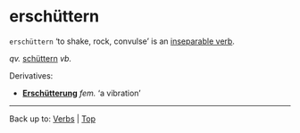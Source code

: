 # erschüttern

`erschüttern` ‘to shake, rock, convulse’ is an [inseparable verb](../../inseparableVerbs.md).

*qv.* [schüttern](../../s/sc/schuettern.md) *vb.*

Derivatives:
- **[Erschütterung](../../../nouns/e/er/Erschuetterung.md)** *fem.* ‘a vibration’

----

Back up to: [Verbs](../../index.md) | [Top](../../../index.md)
